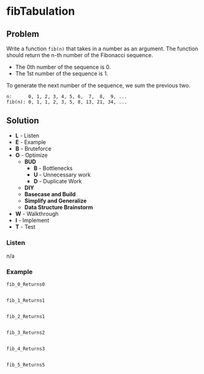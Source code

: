 # fibTabulation

## Problem

Write a function `fib(n)` that takes in a number as an argument. The function should return the n-th number of the Fibonacci sequence.

- The 0th number of the sequence is 0. 
- The 1st number of the sequence is 1.

To generate the next number of the sequence, we sum the previous two. 

```
n:      0, 1, 2, 3, 4, 5, 6,  7,  8,  9, ...
fib(n): 0, 1, 1, 2, 3, 5, 8, 13, 21, 34, ...
```


## Solution

- **L** - Listen
- **E** - Example
- **B** - Bruteforce 
- **O** - Optimize
    - **BUD** 
        - **B** - Bottlenecks
        - **U** - Unnecessary work
        - **D** - Duplicate Work
    - **DIY** 
    - **Basecase and Build**
    - **Simplify and Generalize**
    - **Data Structure Brainstorm**
- **W** - Walkthrough 
- **I** - Implement
- **T** - Test


### Listen

n/a


### Example

`fib_0_Returns0`
```
```

`fib_1_Returns1`
```
```

`fib_2_Returns1`
```
```

`fib_3_Returns2`
```
```

`fib_4_Returns3`
```
```

`fib_5_Returns5`
```
```
